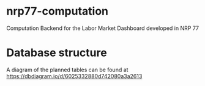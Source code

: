 # nrp77-computation

Computation Backend for the Labor Market Dashboard developed in NRP 77

# Database structure
A diagram of the planned tables can be found at https://dbdiagram.io/d/6025332880d742080a3a2613